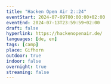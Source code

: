 ```yaml
---
title: "Hacken Open Air 2::24"
eventStart: 2024-07-09T00:00:00+02:00
eventEnd: 2024-07-13T23:59:59+02:00
draft: false
hyperlink: https://hackenopenair.de/
languages: [de, en]
tags: [camp]
place: Gifhorn
outdoor: true
indoor: false
overnight: true
streaming: false
---
```


